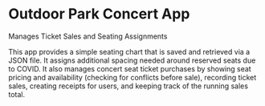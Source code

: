 # Outdoor Park Concert App
Manages Ticket Sales and Seating Assignments

This app provides a simple seating chart that is saved and 
retrieved via a JSON file. It assigns additional spacing 
needed around reserved seats due to COVID. It also manages 
concert seat ticket purchases by showing seat pricing and
availability (checking for conflicts before sale), recording
ticket sales, creating receipts for users, and keeping track
of the running sales total.

